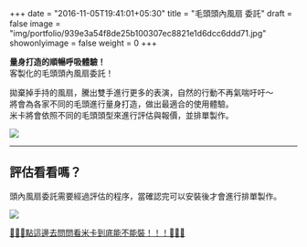 +++
date = "2016-11-05T19:41:01+05:30"
title = "毛頭頭內風扇 委託"
draft = false
image = "img/portfolio/939e3a54f8de25b100307ec8821e1d6dcc6ddd71.jpg"
showonlyimage = false
weight = 0
+++

**量身打造的順暢呼吸體驗！**  
客製化的毛頭頭內風扇委託！  

拋棄掉手持的風扇，騰出雙手進行更多的表演，自然的行動不再氣喘吁吁～  
將會為各家不同的毛頭進行量身打造，做出最適合的使用體驗。    
米卡將會依照不同的毛頭頭型來進行評估與報價，並排單製作。

<!--more-->

![](/img/portfolio/939e3a54f8de25b100307ec8821e1d6dcc6ddd71.jpg)

---

## 評估看看嗎？

頭內風扇委託需要經過評估的程序，當確認完可以安裝後才會進行排單製作。

![](/img/portfolio/bebf8c8704eb154973f453d76cc9237cd5b50abc.png)

[🌟🌟🌟點這邊去問問看米卡到底能不能裝！！！🌟🌟🌟](https://t.me/mika_bear)

